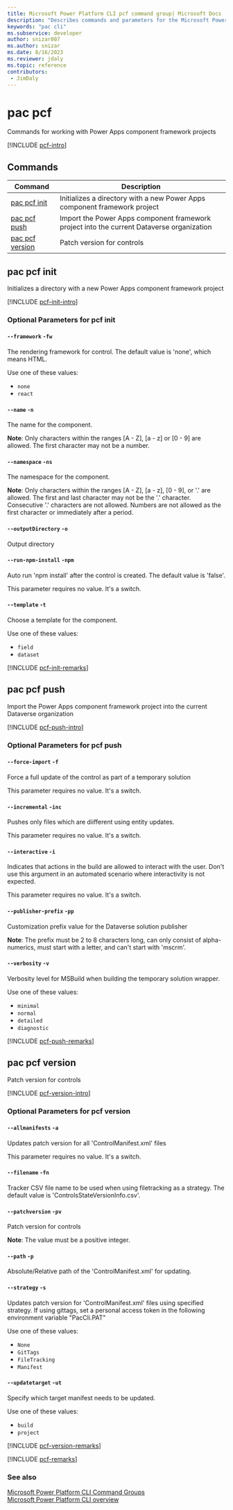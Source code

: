 ```yaml
---
title: Microsoft Power Platform CLI pcf command group| Microsoft Docs
description: "Describes commands and parameters for the Microsoft Power Platform CLI pcf command group."
keywords: "pac cli"
ms.subservice: developer
author: snizar007
ms.author: snizar
ms.date: 8/16/2023
ms.reviewer: jdaly
ms.topic: reference
contributors: 
 - JimDaly
---
```

<!-- 
Do not edit this file. 
This file is generated by a program and any changes will be overwritten when this topic is re-generated.
Use the include files to add additional content to this topic.
-->
# pac pcf

Commands for working with Power Apps component framework projects

[!INCLUDE [pcf-intro](includes/pcf-intro.md)]

## Commands

|Command|Description|
|---------|---------|
|[pac pcf init](#pac-pcf-init)|Initializes a directory with a new Power Apps component framework project|
|[pac pcf push](#pac-pcf-push)|Import the Power Apps component framework project into the current Dataverse organization|
|[pac pcf version](#pac-pcf-version)|Patch version for controls|


## pac pcf init

Initializes a directory with a new Power Apps component framework project

[!INCLUDE [pcf-init-intro](includes/pcf-init-intro.md)]


### Optional Parameters for pcf init

#### `--framework` `-fw`

The rendering framework for control. The default value is 'none', which means HTML.

Use one of these values:

- `none`
- `react`

#### `--name` `-n`

The name for the component.

**Note**: Only characters within the ranges [A - Z], [a - z] or [0 - 9] are allowed. The first character may not be a number.

#### `--namespace` `-ns`

The namespace for the component.

**Note**: Only characters within the ranges [A - Z], [a - z], [0 - 9], or '.' are allowed. The first and last character may not be the '.' character. Consecutive '.' characters are not allowed. Numbers are not allowed as the first character or immediately after a period.

#### `--outputDirectory` `-o`

Output directory

#### `--run-npm-install` `-npm`

Auto run 'npm install' after the control is created. The default value is 'false'.

This parameter requires no value. It's a switch.

#### `--template` `-t`

Choose a template for the component.

Use one of these values:

- `field`
- `dataset`

[!INCLUDE [pcf-init-remarks](includes/pcf-init-remarks.md)]

## pac pcf push

Import the Power Apps component framework project into the current Dataverse organization

[!INCLUDE [pcf-push-intro](includes/pcf-push-intro.md)]


### Optional Parameters for pcf push

#### `--force-import` `-f`

Force a full update of the control as part of a temporary solution

This parameter requires no value. It's a switch.

#### `--incremental` `-inc`

Pushes only files which are diifferent using entity updates.

This parameter requires no value. It's a switch.

#### `--interactive` `-i`

Indicates that actions in the build are allowed to interact with the user. Don't use this argument in an automated scenario where interactivity is not expected.

This parameter requires no value. It's a switch.

#### `--publisher-prefix` `-pp`

Customization prefix value for the Dataverse solution publisher

**Note**: The prefix must be 2 to 8 characters long, can only consist of alpha-numerics, must start with a letter, and can't start with 'mscrm'.

#### `--verbosity` `-v`

Verbosity level for MSBuild when building the temporary solution wrapper.

Use one of these values:

- `minimal`
- `normal`
- `detailed`
- `diagnostic`

[!INCLUDE [pcf-push-remarks](includes/pcf-push-remarks.md)]

## pac pcf version

Patch version for controls

[!INCLUDE [pcf-version-intro](includes/pcf-version-intro.md)]


### Optional Parameters for pcf version

#### `--allmanifests` `-a`

Updates patch version for all 'ControlManifest.xml' files

This parameter requires no value. It's a switch.

#### `--filename` `-fn`

Tracker CSV file name to be used when using filetracking as a strategy. The default value is 'ControlsStateVersionInfo.csv'.

#### `--patchversion` `-pv`

Patch version for controls

**Note**: The value must be a positive integer.

#### `--path` `-p`

Absolute/Relative path of the 'ControlManifest.xml' for updating.

#### `--strategy` `-s`

Updates patch version for 'ControlManifest.xml' files using specified strategy. If using gittags, set a personal access token in the following environment variable "PacCli.PAT"

Use one of these values:

- `None`
- `GitTags`
- `FileTracking`
- `Manifest`

#### `--updatetarget` `-ut`

Specify which target manifest needs to be updated.

Use one of these values:

- `build`
- `project`

[!INCLUDE [pcf-version-remarks](includes/pcf-version-remarks.md)]

[!INCLUDE [pcf-remarks](includes/pcf-remarks.md)]

### See also

[Microsoft Power Platform CLI Command Groups](index.md)<br />
[Microsoft Power Platform CLI overview](../introduction.md)